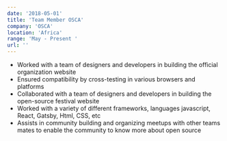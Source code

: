```yaml
---
date: '2018-05-01'
title: 'Team Member OSCA'
company: 'OSCA'
location: 'Africa'
range: 'May - Present '
url: ''
---
```


- Worked with a team of designers and developers in building the official organization website
- Ensured compatibility by cross-testing in various browsers and platforms
- Collaborated with a team of designers and developers in building the open-source festival website
- Worked with a variety of different frameworks, languages javascript, React, Gatsby, Html, CSS, etc
- Assists in community building and organizing meetups with other teams mates to enable the
  community to know more about open source

